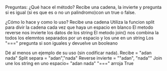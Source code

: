 Preguntas:
¿Qué hace el método?
Recibe una cadena, la invierte y pregunta si es igual (si es que es o no un palindromo)con un true o false.


¿Cómo lo hace y como lo uso?
Recibe una cadena
Utiliza la funcion split para divir la cadena cada vez que haya un espacio en blanco 
El metodo reverse nos invierte los datos de los string 
El metodo join() nos combina la todos los elemntos separados por un espacio y los une en un string
Los "===" pregunta si son iguales y devuelve un booleano

Dé al menos un ejemplo de su uso (sin codificar nada).
Recibe = "adan nada"
Split separa = "adan","nada"
Reverse invierte = ""adan", "nada""
Join une los string en uno espacio= "adan nada"
"===" arroja True